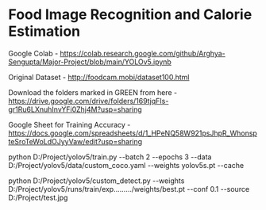 # Food Image Recognition and Calorie Estimation
Google Colab - 
https://colab.research.google.com/github/Arghya-Sengupta/Major-Project/blob/main/YOLOv5.ipynb

Original Dataset - http://foodcam.mobi/dataset100.html

Download the folders marked in GREEN from here - 
https://drive.google.com/drive/folders/169tjqFIs-gr1Ru6LXnuhInvYFi0Zhj4M?usp=sharing

Google Sheet for Training Accuracy - https://docs.google.com/spreadsheets/d/1_HPeNQ58W921psJhpR_WhonspteSroTeWoLdOJyyVaw/edit?usp=sharing

python D:/Project/yolov5/train.py --batch 2 --epochs 3 --data D:/Project/yolov5/data/custom_coco.yaml --weights yolov5s.pt --cache

python D:/Project/yolov5/custom_detect.py --weights D:/Project/yolov5/runs/train/exp........./weights/best.pt --conf 0.1 --source D:/Project/test.jpg

